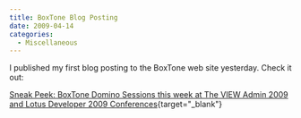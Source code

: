 ```yaml
---
title: BoxTone Blog Posting
date: 2009-04-14
categories: 
  - Miscellaneous
---
```


I published my first blog posting to the BoxTone web site yesterday. Check it out:

[Sneak Peek: BoxTone Domino Sessions this week at The VIEW Admin 2009 and Lotus Developer 2009 Conferences](http://www.boxtone.com/blog/index.php/mobile_user_management_blackberry/sneak-peak-boxtone-domino-sessions-this-week-at-the-view-admin-2009-and-lotus-developer-2009-conference-blackberry/){target="_blank"}
